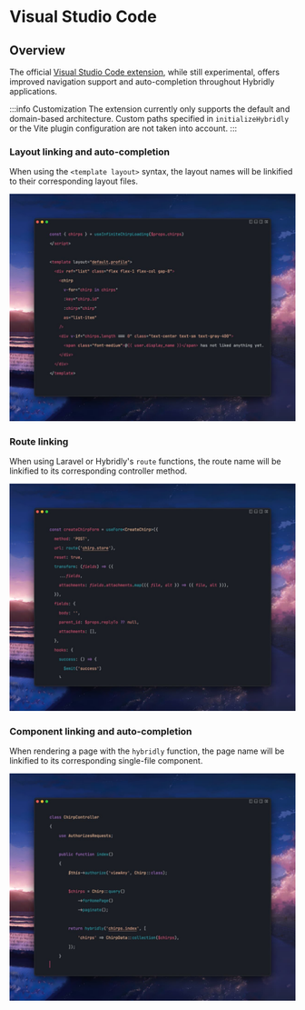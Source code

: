 # Visual Studio Code

## Overview

The official [Visual Studio Code extension](https://marketplace.visualstudio.com/items?itemName=innocenzi.vscode-hybridly), while still experimental, offers improved navigation support and auto-completion throughout Hybridly applications.

:::info Customization
The extension currently only supports the default and domain-based architecture. Custom paths specified in `initializeHybridly` or the Vite plugin configuration are not taken into account.
:::

### Layout linking and auto-completion

When using the `<template layout>` syntax, the layout names will be linkified to their corresponding layout files.

<img
  src="../assets/vscode-layouts.jpg"
  alt="Linkified layout files"
  class="rounded-lg shadow-lg mt-8"
/>

### Route linking

When using Laravel or Hybridly's `route` functions, the route name will be linkified to its corresponding controller method.

<img
  src="../assets/vscode-route.jpg"
  alt="Linkified route names"
  class="rounded-lg shadow-lg mt-8"
/>

### Component linking and auto-completion

When rendering a page with the `hybridly` function, the page name will be linkified to its corresponding single-file component.

<img
  src="../assets/vscode-component.jpg"
  alt="Linkified page components"
  class="rounded-lg shadow-lg mt-8"
/>
